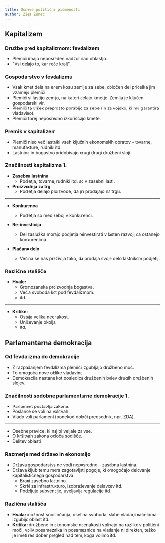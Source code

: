 ```yaml
---
title: Osnove politične pismenosti
author: Žiga Žunec
---
```


## Kapitalizem

### Družbe pred kapitalizmom: fevdalizem

- Plemiči imajo neposreden nadzor nad oblastjo.
- "Vsi delajo to, kar reče kralj".

### Gospodarstvo v fevdalizmu

- Vsak kmet dela na enem kosu zemlje za sebe, določen del pridelka jim vzamejo plemiči.
- Plemiči si lastijo zemljo, na kateri delajo kmetje. Zemlja je ključen gospodarski vir.
- Plemiči ta višek preprosto porabijo za sebe (in za vojsko, ki mu garantira vladavino).
- Plemiči torej neposredno izkoriščajo kmete.

### Premik v kapitalizem

- Plemiči niso več lastniki vseh ključnih ekonomskih obratov – tovarne, manufakture, rudniki itd.
- Lastnino in bogastvo pridobivajo drugi drugi družbeni sloji.

### Značilnosti kapitalizma 1.

- **Zasebna lastnina**
  - Podjetja, tovarne, rudniki itd. so v zasebni lasti.
- **Proizvodnja za trg**
  - Podjetja delajo proizvode, da jih prodajajo na trgu.

---

- **Konkurenca**
  - Podjetja so med seboj v konkurenci.

- **Re-investicija**
  - Del zaslužka morajo podjetja reinvestirati v lasten razvoj, da ostanejo konkurenčna.

- **Plačano delo**
  - Večina se nas preživlja tako, da prodaja svoje delo lastnikom podjetij.

### Različna stališča

- **Hvale:** 
  - Gromozanska proizvodnja bogastva.
  - Večja svoboda kot pod fevdalizmom.
  - itd.

---

- **Kritike:**
  - Ostaja velika neenakost.
  - Uničevanje okolja.
  - itd.

## Parlamentarna demokracija

### Od fevdalizma do demokracije

- Z razpadanjem fevdalizma plemiči izgubljajo družbeno moč.
- To omogoča nove oblike vladavine.
- Demokracija nastane kot posledica družbenih bojev drugih družbenih slojev.

### Značilnosti sodobne parlamentarne demokracije 1.

- Parlament postavlja zakone.
- Poslance se voli na volitvah.
- Vlado voli parlament (ponekod določi predsednik, npr. ZDA).

---

- Osebne pravice, ki naj bi veljale za vse.
- O kršitvah zakona odloča sodišče.
- Delitev oblasti

### Razmerje med državo in ekonomijo

- Država gospodarstva ne vodi neposredno – zasebna lastnina.
- Država kljub temu mora zagotavljati pogoje, ki omogočajo delovanje kapitalističnega gospodarstva.
  - Brani zasebno lastnino.
  - Skrbi za infrastrukturo, izobraževanje delavcev itd.
  - Podeljuje subvencije, uveljavlja regulacije itd. 

### Različna stališča

- **Hvala:** možnost soodločanja, osebna svoboda, slabe vladarji načeloma izgubijo oblast itd.
- **Kritika:** družbene in ekonomske neenakosti vplivajo na razliko v politični moči, vpliv posameznika in posameznice na vladanje ni direkten, težko je imeti res dober pregled nad tem, koga volimo itd.
